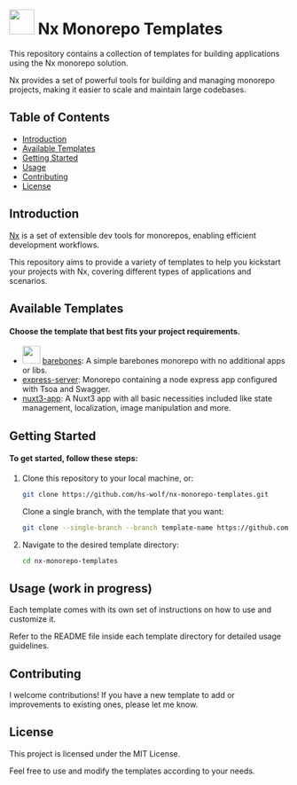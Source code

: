 # <a alt="Nx logo" href="https://nx.dev" target="_blank" rel="noreferrer"><img src="https://raw.githubusercontent.com/nrwl/nx/master/images/nx-logo.png" width="45"></a> Nx Monorepo Templates

This repository contains a collection of templates for building applications using the Nx monorepo solution.

Nx provides a set of powerful tools for building and managing monorepo projects, making it easier to scale and maintain large codebases.

## Table of Contents

- [Introduction](#introduction)
- [Available Templates](#available-templates)
- [Getting Started](#getting-started)
- [Usage](#usage)
- [Contributing](#contributing)
- [License](#license)

## Introduction

[Nx](https://nx.dev/) is a set of extensible dev tools for monorepos, enabling efficient development workflows.

This repository aims to provide a variety of templates to help you kickstart your projects with Nx, covering different types of applications and scenarios.

## Available Templates

#### Choose the template that best fits your project requirements.

- <a alt="Nx logo" href="https://nx.dev" target="_blank" rel="noreferrer"><img src="https://raw.githubusercontent.com/nrwl/nx/master/images/nx-logo.png" width="32"></a> [barebones](https://github.com/hs-wolf/nx-monorepo-templates/tree/barebones): A simple barebones monorepo with no additional apps or libs.
- [express-server](https://github.com/hs-wolf/nx-monorepo-templates/tree/express-server): Monorepo containing a node express app configured with Tsoa and Swagger.
- [nuxt3-app](https://github.com/hs-wolf/nx-monorepo-templates/tree/nuxt3-app): A Nuxt3 app with all basic necessities included like state management, localization, image manipulation and more.

## Getting Started

#### To get started, follow these steps:

1. Clone this repository to your local machine, or:

   ```bash
   git clone https://github.com/hs-wolf/nx-monorepo-templates.git
   ```

   Clone a single branch, with the template that you want:

   ```bash
   git clone --single-branch --branch template-name https://github.com/hs-wolf/nx-monorepo-templates.git
   ```

2. Navigate to the desired template directory:

   ```bash
   cd nx-monorepo-templates
   ```

## Usage (work in progress)

Each template comes with its own set of instructions on how to use and customize it.

Refer to the README file inside each template directory for detailed usage guidelines.

## Contributing

I welcome contributions! If you have a new template to add or improvements to existing ones, please let me know.

## License

This project is licensed under the MIT License.

Feel free to use and modify the templates according to your needs.
